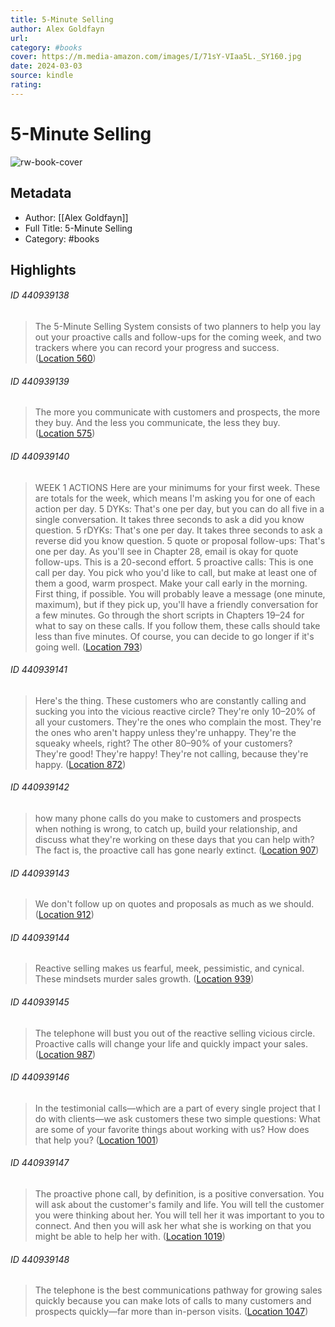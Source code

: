 ```yaml
---
title: 5-Minute Selling
author: Alex Goldfayn
url: 
category: #books
cover: https://m.media-amazon.com/images/I/71sY-VIaa5L._SY160.jpg
date: 2024-03-03
source: kindle
rating:
---
```

# 5-Minute Selling

![rw-book-cover](https://m.media-amazon.com/images/I/71sY-VIaa5L._SY160.jpg)

## Metadata
- Author: [[Alex Goldfayn]]
- Full Title: 5-Minute Selling
- Category: #books

## Highlights
###### ID 440939138
> The 5-Minute Selling System consists of two planners to help you lay out your proactive calls and follow-ups for the coming week, and two trackers where you can record your progress and success. ([Location 560](https://readwise.io/to_kindle?action=open&asin=B084RLHWTH&location=560))
    
###### ID 440939139
> The more you communicate with customers and prospects, the more they buy. And the less you communicate, the less they buy. ([Location 575](https://readwise.io/to_kindle?action=open&asin=B084RLHWTH&location=575))
    
###### ID 440939140
> WEEK 1 ACTIONS Here are your minimums for your first week. These are totals for the week, which means I'm asking you for one of each action per day. 5 DYKs: That's one per day, but you can do all five in a single conversation. It takes three seconds to ask a did you know question. 5 rDYKs: That's one per day. It takes three seconds to ask a reverse did you know question. 5 quote or proposal follow-ups: That's one per day. As you'll see in Chapter 28, email is okay for quote follow-ups. This is a 20-second effort. 5 proactive calls: This is one call per day. You pick who you'd like to call, but make at least one of them a good, warm prospect. Make your call early in the morning. First thing, if possible. You will probably leave a message (one minute, maximum), but if they pick up, you'll have a friendly conversation for a few minutes. Go through the short scripts in Chapters 19–24 for what to say on these calls. If you follow them, these calls should take less than five minutes. Of course, you can decide to go longer if it's going well. ([Location 793](https://readwise.io/to_kindle?action=open&asin=B084RLHWTH&location=793))
    
###### ID 440939141
> Here's the thing. These customers who are constantly calling and sucking you into the vicious reactive circle? They're only 10–20% of all your customers. They're the ones who complain the most. They're the ones who aren't happy unless they're unhappy. They're the squeaky wheels, right? The other 80–90% of your customers? They're good! They're happy! They're not calling, because they're happy. ([Location 872](https://readwise.io/to_kindle?action=open&asin=B084RLHWTH&location=872))
    
###### ID 440939142
> how many phone calls do you make to customers and prospects when nothing is wrong, to catch up, build your relationship, and discuss what they're working on these days that you can help with? The fact is, the proactive call has gone nearly extinct. ([Location 907](https://readwise.io/to_kindle?action=open&asin=B084RLHWTH&location=907))
    
###### ID 440939143
> We don't follow up on quotes and proposals as much as we should. ([Location 912](https://readwise.io/to_kindle?action=open&asin=B084RLHWTH&location=912))
    
###### ID 440939144
> Reactive selling makes us fearful, meek, pessimistic, and cynical. These mindsets murder sales growth. ([Location 939](https://readwise.io/to_kindle?action=open&asin=B084RLHWTH&location=939))
    
###### ID 440939145
> The telephone will bust you out of the reactive selling vicious circle. Proactive calls will change your life and quickly impact your sales. ([Location 987](https://readwise.io/to_kindle?action=open&asin=B084RLHWTH&location=987))
    
###### ID 440939146
> In the testimonial calls—which are a part of every single project that I do with clients—we ask customers these two simple questions: What are some of your favorite things about working with us? How does that help you? ([Location 1001](https://readwise.io/to_kindle?action=open&asin=B084RLHWTH&location=1001))
    
###### ID 440939147
> The proactive phone call, by definition, is a positive conversation. You will ask about the customer's family and life. You will tell the customer you were thinking about her. You will tell her it was important to you to connect. And then you will ask her what she is working on that you might be able to help her with. ([Location 1019](https://readwise.io/to_kindle?action=open&asin=B084RLHWTH&location=1019))
    
###### ID 440939148
> The telephone is the best communications pathway for growing sales quickly because you can make lots of calls to many customers and prospects quickly—far more than in-person visits. ([Location 1047](https://readwise.io/to_kindle?action=open&asin=B084RLHWTH&location=1047))
    

